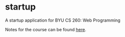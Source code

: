 # startup
A startup application for BYU CS 260: Web Programming

Notes for the course can be found [here](https://github.com/ethanwait25/startup/blob/main/notes.md).
